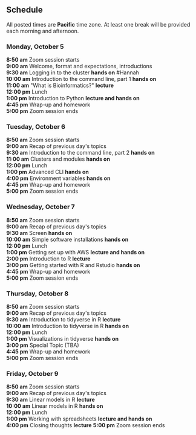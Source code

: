 ## Schedule

All posted times are **Pacific** time zone. At least one break will be provided each morning and afternoon.

### Monday, October 5

**8:50 am**  Zoom session starts    
**9:00 am**  Welcome, format and expectations, introductions   
**9:30 am**  Logging in to the cluster __hands on__ #Hannah  
**10:00 am** Introduction to the command line, part 1 __hands on__    
**11:00 am** "What is Bioinformatics?" __lecture__   
**12:00 pm** Lunch    
**1:00 pm**  Introduction to Python __lecture and hands on__    
**4:45 pm**  Wrap-up and homework  
**5:00 pm**  Zoom session ends    

### Tuesday, October 6

**8:50 am**  Zoom session starts  
**9:00 am**  Recap of previous day's topics  
**9:30 am**  Introduction to the command line, part 2 __hands on__   
**11:00 am** Clusters and modules __hands on__   
**12:00 pm** Lunch  
**1:00 pm**  Advanced CLI __hands on__   
**4:00 pm**  Environment variables __hands on__   
**4:45 pm**  Wrap-up and homework  
**5:00 pm**  Zoom session ends   

### Wednesday, October 7

**8:50 am**  Zoom session starts  
**9:00 am**  Recap of previous day's topics  
**9:30 am**  Screen __hands on__   
**10:00 am** Simple software installations __hands on__   
**12:00 pm** Lunch  
**1:00 pm**  Getting set up with AWS __lecture and hands on__   
**2:00 pm**  Introduction to R __lecture__     
**3:00 pm**  Getting started with R and Rstudio __hands on__   
**4:45 pm**  Wrap-up and homework  
**5:00 pm**  Zoom session ends  

### Thursday, October 8

**8:50 am**  Zoom session starts  
**9:00 am**  Recap of previous day's topics  
**9:30 am**  Introduction to tidyverse in R __lecture__   
**10:00 am** Introduction to tidyverse in R __hands on__     
**12:00 pm** Lunch  
**1:00 pm**  Visualizations in tidyverse __hands on__     
**3:00 pm**  Special Topic (TBA)  
**4:45 pm**  Wrap-up and homework  
**5:00  pm**  Zoom session ends  

### Friday, October 9

**8:50 am**  Zoom session starts  
**9:00 am**  Recap of previous day's topics  
**9:30 am**  Linear models in R __lecture__    
**10:00 am** Linear models in R __hands on__     
**12:00 pm** Lunch  
**1:00 pm**  Working with spreadsheets __lecture and hands on__     
**4:00 pm**  Closing thoughts __lecture__ 
**5:00  pm**  Zoom session ends  
